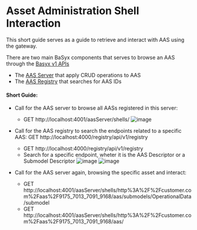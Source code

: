 # Asset Administration Shell Interaction

This short guide serves as a guide to retrieve and interact with AAS using the gateway.

There are two main BaSyx components that serves to browse an AAS through the [Basyx v1 APIs](https://app.swaggerhub.com/apis/BaSyx/basyx_asset_administration_shell_repository_http_rest_api/v1#/AssetAdministrationShellRepository/ShellRepo_GetSubmodelElementByIdShort)
- The [AAS Server](https://wiki.basyx.org/en/latest/content/user_documentation/basyx_components/v1/aas-server/index.html#) that apply CRUD operations to AAS
- The [AAS Registry](https://wiki.basyx.org/en/latest/content/user_documentation/basyx_components/v1/registry/index.html) that searches for AAS IDs


#### Short Guide:
- Call for the AAS server to browse all AASs registered in this server:
  - GET http://localhost:4001/aasServer/shells/
    ![image](https://github.com/user-attachments/assets/a9f71e53-c10a-4dc1-861a-657889b403ee)

- Call for the AAS registry to search the endpoints related to a specific AAS: GET http://localhost:4000/registry/api/v1/registry
  - GET http://localhost:4000/registry/api/v1/registry
  - Search for a specific endpoint, wheter it is the AAS Descriptor or a Submodel Descriptor
    ![image](https://github.com/user-attachments/assets/3755abfb-a651-4827-ada3-945e57fff539)
    ![image](https://github.com/user-attachments/assets/d2fdd29d-807f-4c3f-bff8-1d0c774eaaea)

- Call for the AAS server again, browsing the specific asset and interact:
  - GET http://localhost:4001/aasServer/shells/http%3A%2F%2Fcustomer.com%2Faas%2F9175_7013_7091_9168/aas/submodels/OperationalData/submodel
  - GET http://localhost:4001/aasServer/shells/http%3A%2F%2Fcustomer.com%2Faas%2F9175_7013_7091_9168/aas/
